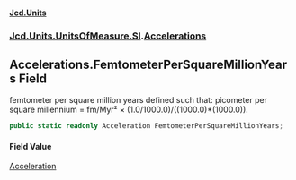 #### [Jcd.Units](index 'index')
### [Jcd.Units.UnitsOfMeasure.SI](Jcd.Units.UnitsOfMeasure.SI 'Jcd.Units.UnitsOfMeasure.SI').[Accelerations](Accelerations 'Jcd.Units.UnitsOfMeasure.SI.Accelerations')

## Accelerations.FemtometerPerSquareMillionYears Field

femtometer per square million years defined such that: picometer per square millennium = fm/Myr² ×
(1.0/1000.0)/((1000.0)*(1000.0)).

```csharp
public static readonly Acceleration FemtometerPerSquareMillionYears;
```

#### Field Value
[Acceleration](Acceleration 'Jcd.Units.UnitTypes.Acceleration')